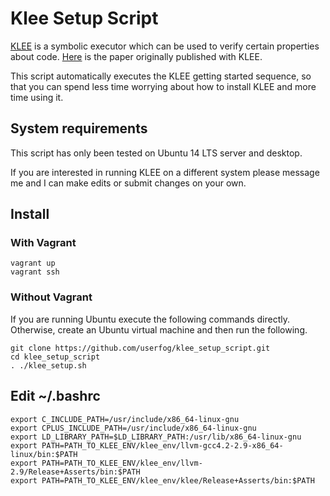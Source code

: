 # Klee Setup Script

[KLEE](https://klee.github.io/getting-started/) is a symbolic executor which can be used to verify certain properties about code. [Here](http://www.doc.ic.ac.uk/~cristic/papers/klee-osdi-08.pdf) is the paper originally published with KLEE.


This script automatically executes the KLEE getting started sequence, so that you can spend less time worrying about how to install KLEE and more time using it.

## System requirements
This script has only been tested on Ubuntu 14 LTS server and desktop.

If you are interested in running KLEE on a different system please message me and I can make edits or submit changes on your own.


## Install 
### With Vagrant
```
vagrant up
vagrant ssh
```

### Without Vagrant
If you are running Ubuntu execute the following commands directly. Otherwise, create an Ubuntu virtual machine and then run the following.
```
git clone https://github.com/userfog/klee_setup_script.git
cd klee_setup_script
. ./klee_setup.sh
```

## Edit ~/.bashrc
```
export C_INCLUDE_PATH=/usr/include/x86_64-linux-gnu
export CPLUS_INCLUDE_PATH=/usr/include/x86_64-linux-gnu
export LD_LIBRARY_PATH=$LD_LIBRARY_PATH:/usr/lib/x86_64-linux-gnu
export PATH=PATH_TO_KLEE_ENV/klee_env/llvm-gcc4.2-2.9-x86_64-linux/bin:$PATH
export PATH=PATH_TO_KLEE_ENV/klee_env/llvm-2.9/Release+Asserts/bin:$PATH
export PATH=PATH_TO_KLEE_ENV/klee_env/klee/Release+Asserts/bin:$PATH
```
